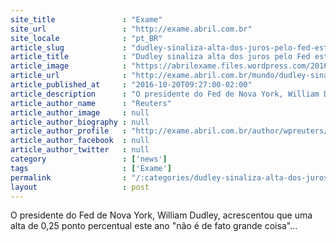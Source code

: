 ```yaml
---
site_title               : "Exame"
site_url                 : "http://exame.abril.com.br"
site_locale              : "pt_BR"
article_slug             : "dudley-sinaliza-alta-dos-juros-pelo-fed-este-ano"
article_title            : "Dudley sinaliza alta dos juros pelo Fed este ano"
article_image            : "https://abrilexame.files.wordpress.com/2016/09/size_960_16_9_ddly6.jpg?quality=70&strip=all&w=960"
article_url              : "http://exame.abril.com.br/mundo/dudley-sinaliza-alta-dos-juros-pelo-fed-este-ano/"
article_published_at     : "2016-10-20T09:27:00-02:00"
article_description      : "O presidente do Fed de Nova York, William Dudley, acrescentou que uma alta de 0,25 ponto percentual este ano 'não é de fato grande coisa'..."
article_author_name      : "Reuters"
article_author_image     : null
article_author_biography : null
article_author_profile   : "http://exame.abril.com.br/author/wpreuters/"
article_author_facebook  : null
article_author_twitter   : null
category                 : ['news']
tags                     : ['Exame']
permalink                : "/:categories/dudley-sinaliza-alta-dos-juros-pelo-fed-este-ano/"
layout                   : post
---
```


O presidente do Fed de Nova York, William Dudley, acrescentou que uma alta de 0,25 ponto percentual este ano "não é de fato grande coisa"...
